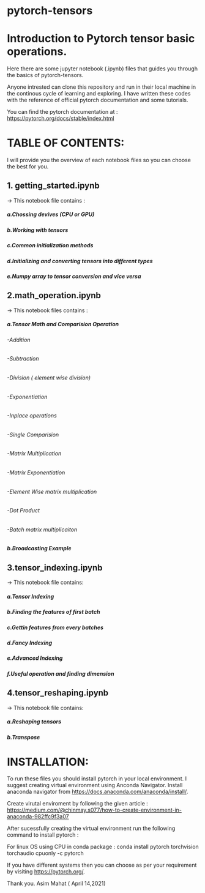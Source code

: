 # pytorch-tensors
# Introduction to Pytorch tensor basic operations.

Here there are some jupyter notebook (.ipynb) files that guides you through the basics of pytorch-tensors.

Anyone intrested can clone this repository and run in their local machine in the continous cycle of learning and exploring.
I have written these codes with the reference of official pytorch documentation and some tutorials.

You can find the pytorch documentation at :
https://pytorch.org/docs/stable/index.html

# TABLE OF CONTENTS:

I will provide you the overview of each notebook files so you can choose the best for you.

## 1. getting_started.ipynb

-> This notebook file contains :

   ##### a.Chossing devives (CPU or GPU)
   ##### b.Working with tensors
   ##### c.Common initialization methods 
   ##### d.Initializing and converting tensors into different types
   ##### e.Numpy array to tensor conversion and vice versa
 
## 2.math_operation.ipynb

-> This notebook files contains :

   ##### a.Tensor Math and Comparision Operation
   
   ######  -Addition
   ######  -Subtraction
   ######  -Division ( element wise division)
   ######  -Exponentiation
   ######  -Inplace operations
   ######  -Single Comparision
   ######  -Matrix Multiplication
   ######  -Matrix Exponentiation
   ######  -Element Wise matrix multiplication
   ######  -Dot Product
   ######  -Batch matrix multiplicaiton
   
   ##### b.Broadcasting Example
   
 ## 3.tensor_indexing.ipynb
 
-> This notebook file contains:
 
   ##### a.Tensor Indexing
   ##### b.Finding the features of first batch
   ##### c.Gettin  features from every batches
   ##### d.Fancy Indexing
   ##### e.Advanced Indexing
   ##### f.Useful operation and finding dimension
  
  ## 4.tensor_reshaping.ipynb
  
-> This notebook file contains:
 
   ##### a.Reshaping tensors
   ##### b.Transpose
  
  
  # INSTALLATION:
  
  To run these files you should install pytorch in your local environment. I suggest creating virtual environment using Anconda Navigator.
  Install anaconda navigator from https://docs.anaconda.com/anaconda/install/.
  
  Create virutal enviroment by following the given article : https://medium.com/@chinmay.s077/how-to-create-environment-in-anaconda-982ffc9f3a07
  
  After sucessfully creating the virtual environment run the following command to install pytorch :
  
  For linux OS using CPU in conda package :
  conda install pytorch torchvision torchaudio cpuonly -c pytorch
  
  
  If you have different systems then you can choose as per your requirement by visiting https://pytorch.org/.
  
  Thank you.
  Asim Mahat ( April 14,2021)
 

   
   
   
   
     
     
     
